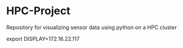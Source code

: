 # HPC-Project
Repository for visualizing sensor data using python on a HPC cluster

export DISPLAY=172.16.22.117